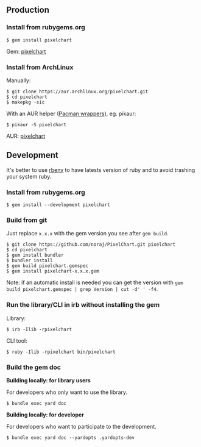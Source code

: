 ## Production

### Install from rubygems.org

```
$ gem install pixelchart
```

Gem: [pixelchart](https://rubygems.org/gems/pixelchart)

### Install from ArchLinux

Manually:

```
$ git clone https://aur.archlinux.org/pixelchart.git
$ cd pixelchart
$ makepkg -sic
```

With an AUR helper ([Pacman wrappers](https://wiki.archlinux.org/index.php/AUR_helpers#Pacman_wrappers)), eg. pikaur:

```
$ pikaur -S pixelchart
```

AUR: [pixelchart](https://aur.archlinux.org/packages/pixelchart/)

## Development

It's better to use [rbenv][rbenv] to have latests version of ruby and to avoid trashing your system ruby.

[rbenv]:https://github.com/rbenv/rbenv

### Install from rubygems.org

```
$ gem install --development pixelchart
```

### Build from git

Just replace `x.x.x` with the gem version you see after `gem build`.

```
$ git clone https://github.com/noraj/PixelChart.git pixelchart
$ cd pixelchart
$ gem install bundler
$ bundler install
$ gem build pixelchart.gemspec
$ gem install pixelchart-x.x.x.gem
```

Note: if an automatic install is needed you can get the version with `gem build pixelchart.gemspec | grep Version | cut -d' ' -f4`.

### Run the library/CLI in irb without installing the gem

Library:

```
$ irb -Ilib -rpixelchart
```

CLI tool:

```
$ ruby -Ilib -rpixelchart bin/pixelchart 
```


### Build the gem doc

**Building locally: for library users**

For developers who only want to use the library.

```
$ bundle exec yard doc
```

**Building locally: for developer**

For developers who want to participate to the development.

```
$ bundle exec yard doc --yardopts .yardopts-dev
```
